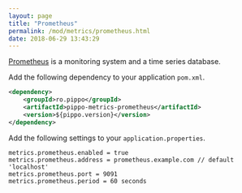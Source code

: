 ```yaml
---
layout: page
title: "Prometheus"
permalink: /mod/metrics/prometheus.html
date: 2018-06-29 13:43:29
---
```


[Prometheus](https://prometheus.io) is a monitoring system and a time series database.

Add the following dependency to your application `pom.xml`.

```xml
<dependency>
    <groupId>ro.pippo</groupId>
    <artifactId>pippo-metrics-prometheus</artifactId>
    <version>${pippo.version}</version>
</dependency>
```

Add the following settings to your `application.properties`.

```properties
metrics.prometheus.enabled = true
metrics.prometheus.address = prometheus.example.com // default 'localhost'
metrics.prometheus.port = 9091
metrics.prometheus.period = 60 seconds
```
